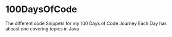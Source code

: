 # 100DaysOfCode
The different code Snippets for my 100 Days of Code Journey
Each Day has atleast one covering topics in Java

